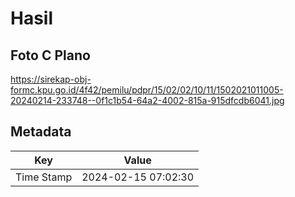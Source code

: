# Hasil

## Foto C Plano

https://sirekap-obj-formc.kpu.go.id/4f42/pemilu/pdpr/15/02/02/10/11/1502021011005-20240214-233748--0f1c1b54-64a2-4002-815a-915dfcdb6041.jpg


## Metadata

| Key        | Value               |
| ---------- | ------------------- |
| Time Stamp | 2024-02-15 07:02:30 |



